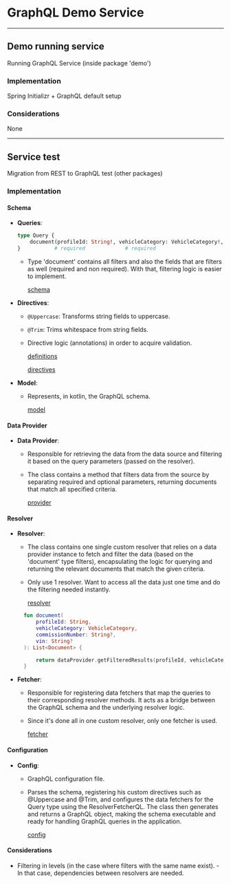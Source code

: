 # GraphQL Demo Service

** **

## Demo running service

Running GraphQL Service (inside package 'demo')

### Implementation

Spring Initializr + GraphQL default setup

### Considerations

None

** **

## Service test

Migration from REST to GraphQL test (other packages)

### Implementation

#### Schema

- **Queries**:
  ```graphql
  type Query {
      document(profileId: String!, vehicleCategory: VehicleCategory!, commissionNumber: String, vin: String): [Document]
  }           # required             # required                         # optional          # optional
    ```

    - Type 'document' contains all filters and also the fields that are filters as well (required and non required). With that, filtering logic is
  easier to implement.

      [schema](./model/schema.graphqls)


- **Directives**:
    - `@Uppercase`: Transforms string fields to uppercase.
    - `@Trim`: Trims whitespace from string fields.

    - Directive logic (annotations) in order to acquire validation.

        [definitions](./directives/DirectivesDefsQL.kt)

        [directives](./directives/DirectivesDefsQL.kt)


- **Model**:
    - Represents, in kotlin, the GraphQL schema.

      [model](./model/ModelQL.kt)

#### Data Provider

- **Data Provider**:
    - Responsible for retrieving the data from the data source and filtering it based on the query parameters (passed on the resolver).
    - The class contains a method that filters data from the source by separating required and optional parameters, returning documents that match all specified criteria.

      [provider](./data/DataProviderQL.kt)

#### Resolver

- **Resolver**:
    - The class contains one single custom resolver that relies on a data provider instance to fetch and filter the data (based on the 'document' type filters),
    encapsulating the logic for querying and returning the relevant documents that match the given criteria.
    - Only use 1 resolver. Want to access all the data just one time and do the filtering needed instantly.

      [resolver](./resolver/ResolverQL.kt)

  ```kt
    fun document(
        profileId: String,
        vehicleCategory: VehicleCategory,
        commissionNumber: String?,
        vin: String?
    ): List<Document> {

        return dataProvider.getFilteredResults(profileId, vehicleCategory, commissionNumber, vin).toMutableList()
    }
    ```


- **Fetcher**:
    - Responsible for registering data fetchers that map the queries to their corresponding resolver methods. It acts as a bridge between the GraphQL schema and the underlying resolver logic.
    - Since it's done all in one custom resolver, only one fetcher is used.

      [fetcher](./resolver/ResolverFetcherQL.kt)

#### Configuration

- **Config**:
    - GraphQL configuration file.
    - Parses the schema, registering his custom directives such as @Uppercase and @Trim, and configures the data fetchers
      for the Query type using the ResolverFetcherQL. The class then generates and returns a GraphQL object, making the schema executable and ready for handling GraphQL queries in the application.

      [config](./config/ConfigQL.kt)

#### Considerations

- Filtering in levels (in the case where filters with the same name exist). - In that case, dependencies between resolvers are needed.


